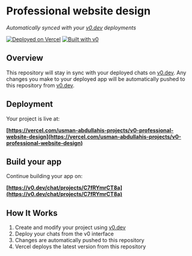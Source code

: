 # Professional website design

*Automatically synced with your [v0.dev](https://v0.dev) deployments*

[![Deployed on Vercel](https://img.shields.io/badge/Deployed%20on-Vercel-black?style=for-the-badge&logo=vercel)](https://vercel.com/usman-abdullahis-projects/v0-professional-website-design)
[![Built with v0](https://img.shields.io/badge/Built%20with-v0.dev-black?style=for-the-badge)](https://v0.dev/chat/projects/C7fRYmrCT8a)

## Overview

This repository will stay in sync with your deployed chats on [v0.dev](https://v0.dev).
Any changes you make to your deployed app will be automatically pushed to this repository from [v0.dev](https://v0.dev).

## Deployment

Your project is live at:

**[https://vercel.com/usman-abdullahis-projects/v0-professional-website-design](https://vercel.com/usman-abdullahis-projects/v0-professional-website-design)**

## Build your app

Continue building your app on:

**[https://v0.dev/chat/projects/C7fRYmrCT8a](https://v0.dev/chat/projects/C7fRYmrCT8a)**

## How It Works

1. Create and modify your project using [v0.dev](https://v0.dev)
2. Deploy your chats from the v0 interface
3. Changes are automatically pushed to this repository
4. Vercel deploys the latest version from this repository

